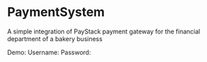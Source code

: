 # PaymentSystem
A simple integration of PayStack payment gateway for the financial department of a bakery business 

Demo: 
Username: 
Password:
